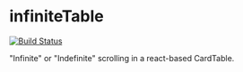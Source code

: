 # infiniteTable

[![Build Status](https://travis-ci.org/tnwinc/Taula.svg?branch=master)](https://travis-ci.org/tnwinc/Taula)

"Infinite" or "Indefinite" scrolling in a react-based CardTable.

